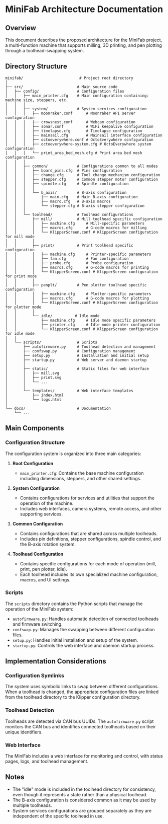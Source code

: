 # MiniFab Architecture Documentation

## Overview

This document describes the proposed architecture for the MiniFab project, a multi-function machine that supports milling, 3D printing, and pen plotting through a toolhead-swapping system.

## Directory Structure

```
minifab/                         # Project root directory
│
├── src/                        # Main source code
│   ├── config/                 # Configuration files
│   │   ├── main_printer.cfg    # Main configuration containing: machine size, steppers, etc.
│   │   │
│   │   ├── system/             # System services configuration
│   │   │   ├── moonraker.conf      # Moonraker API server configuration
│   │   │   ├── crowsnest.conf      # Webcam configuration
│   │   │   ├── sonar.conf          # WiFi keepalive configuration
│   │   │   ├── timelapse.cfg       # Timelapse configuration
│   │   │   ├── mainsail.cfg        # Mainsail interface configuration
│   │   │   ├── octoeverywhere.conf # OctoEverywhere configuration
│   │   │   ├── octoeverywhere-system.cfg # OctoEverywhere system configuration
│   │   │   └── print_area_bed_mesh.cfg # Print area bed mesh configuration
│   │   │
│   │   ├── common/             # Configurations common to all modes
│   │   │   ├── board_pins.cfg  # Pins configuration
│   │   │   ├── change.cfg      # Tool change mechanism configuration
│   │   │   ├── stepper.cfg     # Common stepper motor configuration
│   │   │   ├── spindle.cfg     # Spindle configuration
│   │   │   │
│   │   │   └── b_axis/         # B-axis configuration
│   │   │       ├── main.cfg    # Main B-axis configuration
│   │   │       ├── macro.cfg   # B-axis macros
│   │   │       └── stepper.cfg # B-axis stepper configuration
│   │   │
│   │   └── toolhead/           # Toolhead configurations
│   │       ├── mill/           # Mill toolhead specific configuration
│   │       │   ├── machine.cfg     # Mill-specific parameters
│   │       │   ├── macros.cfg      # G-code macros for milling
│   │       │   └── KlipperScreen.conf # KlipperScreen configuration for mill mode
│   │       │
│   │       ├── print/          # Print toolhead specific configuration
│   │       │   ├── machine.cfg     # Printer-specific parameters
│   │       │   ├── fan.cfg         # Fan configuration
│   │       │   ├── probe.cfg       # Probe configuration
│   │       │   ├── macros.cfg      # G-code macros for printing
│   │       │   └── KlipperScreen.conf # KlipperScreen configuration for print mode
│   │       │
│   │       ├── penplt/         # Pen plotter toolhead specific configuration
│   │       │   ├── machine.cfg     # Plotter-specific parameters
│   │       │   ├── macros.cfg      # G-code macros for plotting
│   │       │   └── KlipperScreen.conf # KlipperScreen configuration for plotter mode
│   │       │
│   │       └── idle/          # Idle mode
│   │           ├── machine.cfg     # Idle mode specific parameters
│   │           ├── printer.cfg     # Idle mode printer configuration
│   │           └── KlipperScreen.conf # KlipperScreen configuration for idle mode
│   │
│   └── scripts/                # Scripts
│       ├── autofirmware.py     # Toolhead detection and management
│       ├── confswap.py         # Configuration management
│       ├── setup.py            # Installation and initial setup
│       ├── startup.py          # Web server and daemon startup
│       │
│       ├── static/             # Static files for web interface
│       │   ├── mill.svg
│       │   ├── print.svg
│       │   └── ...
│       │
│       └── templates/          # Web interface templates
│           ├── index.html
│           └── logs.html
│
└── docs/                       # Documentation
    └── ...
```

## Main Components

### Configuration Structure

The configuration system is organized into three main categories:

1. **Root Configuration**
   - `main_printer.cfg`: Contains the base machine configuration including dimensions, steppers, and other shared settings.

2. **System Configuration**
   - Contains configurations for services and utilities that support the operation of the machine.
   - Includes web interfaces, camera systems, remote access, and other supporting services.

3. **Common Configuration**
   - Contains configurations that are shared across multiple toolheads.
   - Includes pin definitions, stepper configurations, spindle control, and the B-axis rotation system.

4. **Toolhead Configuration**
   - Contains specific configurations for each mode of operation (mill, print, pen plotter, idle).
   - Each toolhead includes its own specialized machine configuration, macros, and UI settings.

### Scripts

The `scripts` directory contains the Python scripts that manage the operation of the MiniFab system:

- `autofirmware.py`: Handles automatic detection of connected toolheads and firmware switching.
- `confswap.py`: Manages the swapping between different configuration files.
- `setup.py`: Handles initial installation and setup of the system.
- `startup.py`: Controls the web interface and daemon startup process.

## Implementation Considerations

### Configuration Symlinks

The system uses symbolic links to swap between different configurations. When a toolhead is changed, the appropriate configuration files are linked from the toolhead directory to the Klipper configuration directory.

### Toolhead Detection

Toolheads are detected via CAN bus UUIDs. The `autofirmware.py` script monitors the CAN bus and identifies connected toolheads based on their unique identifiers.

### Web Interface

The MiniFab includes a web interface for monitoring and control, with status pages, logs, and toolhead management.

## Notes

- The "idle" mode is included in the toolhead directory for consistency, even though it represents a state rather than a physical toolhead.
- The B-axis configuration is considered common as it may be used by multiple toolheads.
- System services configurations are grouped separately as they are independent of the specific toolhead in use.